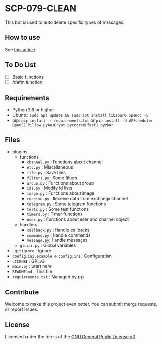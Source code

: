 # SCP-079-CLEAN

This bot is used to auto delete specific types of messages.

## How to use

See [this article](https://scp-079.org/clean/).

## To Do List

- [ ] Basic functions
- [ ] /dafm function

## Requirements

- Python 3.6 or higher
- Ubuntu: `sudo apt update && sudo apt install libzbar0 opencc -y`
- pip: `pip install -r requirements.txt` or `pip install -U APScheduler OpenCC Pillow pyAesCrypt pyrogram[fast] pyzbar`

## Files

- plugins
    - functions
        - `channel.py` : Functions about channel
        - `etc.py` : Miscellaneous
        - `file.py` : Save files
        - `filters.py` : Some filters
        - `group.py` : Functions about group
        - `ids.py` : Modify id lists
        - `image.py` : Functions about image
        - `receive.py` : Receive data from exchange channel
        - `telegram.py` : Some telegram functions
        - `tests.py` : Some test functions
        - `timers.py` : Timer functions
        - `user.py` : Functions about user and channel object
    - handlers
        - `callback.py` : Handle callbacks
        - `command.py` : Handle commands
        - `message.py`: Handle messages
    - `glovar.py` : Global variables
- `.gitignore` : Ignore
- `config.ini.example` -> `config.ini` : Configuration
- `LICENSE` : GPLv3
- `main.py` : Start here
- `README.md` : This file
- `requirements.txt` : Managed by pip

## Contribute

Welcome to make this project even better. You can submit merge requests, or report issues.

## License

Licensed under the terms of the [GNU General Public License v3](LICENSE).
